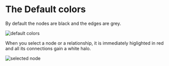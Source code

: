 # The Default colors

By default the nodes are black and the edges are grey.

![default colors](https://github.com/Linkurious/linkurious-enterprise-manual/blob/master/screenshots/28.png)

When you select a node or a relationship, it is immediately higlighted in red and all its connections gain a white halo.

![selected node](https://github.com/Linkurious/linkurious-enterprise-manual/blob/master/screenshots/27.png)
